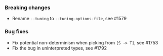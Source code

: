 <!-- NOTE:
     Release notes for unreleased changes go here, following this format:

        ### Features

         * Change description, see #123

        ### Bug fixes

         * Some bug fix, see #124

     DO NOT LEAVE A BLANK LINE BELOW THIS PREAMBLE -->
### Breaking changes

 * Rename `--tuning` to `--tuning-options-file`, see #1579

### Bug fixes
 * Fix potential non-determinism when picking from `[S -> T]`, see #1753
 * Fix the bug in uninterpreted types, see #1792
